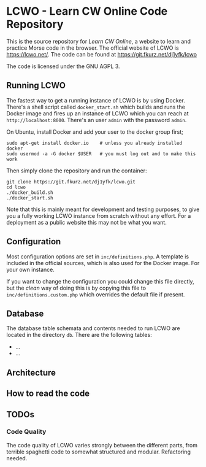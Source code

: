 # LCWO - Learn CW Online Code Repository

This is the source repository for *Learn CW Online*, a website to learn and
practice Morse code in the browser. The official website of LCWO is
https://lcwo.net/. The code can be found at
https://git.fkurz.net/dj1yfk/lcwo

The code is licensed under the GNU AGPL 3. 

## Running LCWO

The fastest way to get a running instance of LCWO is by using Docker.
There's a shell script called `docker_start.sh` which builds
and runs the Docker image and fires up an instance of LCWO which you can reach
at `http://localhost:8000`. There's an user `admin` with the password `admin`.

On Ubuntu, install Docker and add your user to the docker group first;
```
sudo apt-get install docker.io    # unless you already installed docker
sudo usermod -a -G docker $USER   # you must log out and to make this work
```

Then simply clone the repository and run the container:
```
git clone https://git.fkurz.net/dj1yfk/lcwo.git
cd lcwo
./docker_build.sh
./docker_start.sh
```

Note that this is mainly meant for development and testing purposes, to give
you a fully working LCWO instance from scratch without any effort. For a
deployment as a public website this may not be what you want.

## Configuration

Most configuration options are set in `inc/definitions.php`. A template is
included in the official sources, which is also used for the Docker image. For
your own instance.

If you want to change the configuration you could change this file directly,
but the *clean* way of doing this is by copying this file to
`inc/definitions.custom.php` which overrides the default file if present.

## Database

The database table schemata and contents needed to run LCWO are located in the
directory `db`. There are the following tables:

* ...
* ...

## Architecture

## How to read the code

## TODOs

### Code Quality

The code quality of LCWO varies strongly between the different parts, from
terrible spaghetti code to somewhat structured and modular. Refactoring needed.

